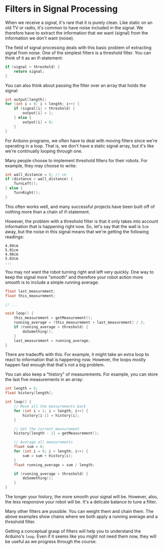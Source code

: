 # Filters in Signal Processing
When we receive a signal, it's rare that it is purely clean. Like static on an old TV or radio, it's common to have noise included in the signal. We therefore have to extract the information that we want (signal) from the information we don't want (noise).

The field of signal processing deals with this basic problem of extracting signal from noise. One of the simplest filters is a threshold filter. You can think of it as an if-statement:

```cpp
if (signal > threshold) {
    return signal;
}
```

You can also think about passing the filter over an array that holds the signal:

```cpp
int output[length];
for (int i = 0; i < length; i++) {
    if (signal[i] > threshold) {
        output[i] = 1;
    } else {
        output[i] = 0;
    }
}
```

For Arduino programs, we often have to deal with moving filters since we're operating in a loop. That is, we don't have a static signal array, but it's like we're continually looping through one.

Many people choose to implement threshold filters for their robots. For example, they may choose to write:

```cpp
int wall_distance = 5; // cm
if (distance < wall_distance) {
    TurnLeft();
} else {
    TurnRight();
}
```

This often works well, and many successful projects have been built off of nothing more than a chain of if-statement.

However, the problem with a threshold filter is that it only takes into account information that is happening right now. So, let's say that the wall is `5cm` away, but the noise in this signal means that we're getting the following readings:

```
4.99cm
5.01cm
4.98cm
5.03cm
...
```

You may not want the robot turning right and left very quickly. One way to keep the signal more "smooth" and therefore your robot action more smooth is to include a simple running average:

```cpp
float last_measurement;
float this_measurement;

// ...

void loop() {
    this_measurement = getMeasurement();
    running_average = (this_measurement + last_measurement) / 2;
    if (running_average > threshold) {
        doSomething();
    }
    last_measurement = running_average;
}

```

There are tradeoffs with this. For example, it might take an extra loop to react to information that is happening now. However, the loops mostly happen fast enough that that's not a big problem.

You can also keep a "history" of measurements. For example, you can store the last five measurements in an array:

```cpp
int length = 5;
float history[length];

int loop() {
    // Move all the measurements back
    for (int i = 1; i < length; i++) {
        history[i-1] = history[i];
    }

    // Get the current measurement
    history[length - 1] = getMeasurement();

    // Average all measurements
    float sum = 0;
    for (int i = 0; i < length; i++) {
        sum = sum + history[i];
    }
    float running_average = sum / length;

    if (running_average > threshold) {
        doSomething();
    }
}

```

The longer your history, the more smooth your signal will be. However, also, the less responsive your robot will be. It's a delicate balance to tune a filter.

Many other filters are possible. You can weight them and chain them. The above examples show chains where we both apply a running average and a threshold filter. 

Getting a conceptual grasp of filters will help you to understand the Arduino's `loop`. Even if it seems like you might not need them now, they will be useful as we progress through the course.